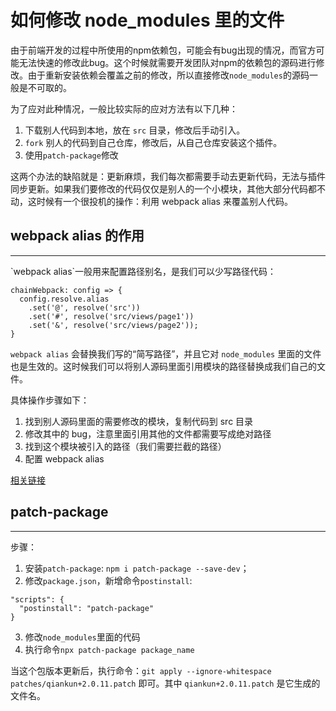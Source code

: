 # 如何修改 node_modules 里的文件

由于前端开发的过程中所使用的npm依赖包，可能会有bug出现的情况，而官方可能无法快速的修改此bug。这个时候就需要开发团队对npm的依赖包的源码进行修改。由于重新安装依赖会覆盖之前的修改，所以直接修改`node_modules`的源码一般是不可取的。

为了应对此种情况，一般比较实际的应对方法有以下几种：
1. 下载别人代码到本地，放在 `src` 目录，修改后手动引入。
2. `fork` 别人的代码到自己仓库，修改后，从自己仓库安装这个插件。
3. 使用`patch-package`修改

这两个办法的缺陷就是：更新麻烦，我们每次都需要手动去更新代码，无法与插件同步更新。如果我们要修改的代码仅仅是别人的一个小模块，其他大部分代码都不动，这时候有一个很投机的操作：利用 webpack alias 来覆盖别人代码。


## webpack alias 的作用
<hr />
`webpack alias`一般用来配置路径别名，是我们可以少写路径代码：

```
chainWebpack: config => {
  config.resolve.alias
    .set('@', resolve('src'))
    .set('#', resolve('src/views/page1'))
    .set('&', resolve('src/views/page2'));
}
```


`webpack alias` 会替换我们写的“简写路径”，并且它对 `node_modules` 里面的文件也是生效的。这时候我们可以将别人源码里面引用模块的路径替换成我们自己的文件。

具体操作步骤如下：
1. 找到别人源码里面的需要修改的模块，复制代码到 src 目录
2. 修改其中的 bug，注意里面引用其他的文件都需要写成绝对路径
3. 找到这个模块被引入的路径（我们需要拦截的路径）
4. 配置 webpack alias

[相关链接](https://juejin.cn/post/6844904163558555662)

## patch-package
<hr />
步骤： 

1. 安装`patch-package`: `npm i patch-package --save-dev`；
2. 修改`package.json`，新增命令`postinstall`:
```
"scripts": {
  "postinstall": "patch-package"
}
```
3. 修改`node_modules`里面的代码
4. 执行命令`npx patch-package package_name`

当这个包版本更新后，执行命令：`git apply --ignore-whitespace patches/qiankun+2.0.11.patch` 即可。其中 `qiankun+2.0.11.patch` 是它生成的文件名。


